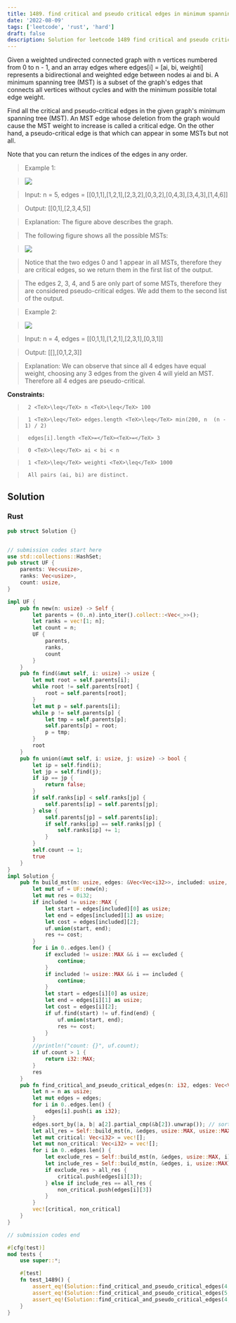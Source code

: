 ```yaml
---
title: 1489. find critical and pseudo critical edges in minimum spanning tree
date: '2022-08-09'
tags: ['leetcode', 'rust', 'hard']
draft: false
description: Solution for leetcode 1489 find critical and pseudo critical edges in minimum spanning tree
---
```


 

  Given a weighted undirected connected graph with n vertices numbered from 0 to n - 1, and an array edges where edges[i] <TeX>=</TeX> [ai, bi, weighti] represents a bidirectional and weighted edge between nodes ai and bi. A minimum spanning tree (MST) is a subset of the graph's edges that connects all vertices without cycles and with the minimum possible total edge weight.

  Find all the critical and pseudo-critical edges in the given graph's minimum spanning tree (MST). An MST edge whose deletion from the graph would cause the MST weight to increase is called a critical edge. On the other hand, a pseudo-critical edge is that which can appear in some MSTs but not all.

  Note that you can return the indices of the edges in any order.

   

 >   Example 1:

 >   ![](https://assets.leetcode.com/uploads/2020/06/04/ex1.png)

  

 >   Input: n <TeX>=</TeX> 5, edges <TeX>=</TeX> [[0,1,1],[1,2,1],[2,3,2],[0,3,2],[0,4,3],[3,4,3],[1,4,6]]

 >   Output: [[0,1],[2,3,4,5]]

 >   Explanation: The figure above describes the graph.

 >   The following figure shows all the possible MSTs:

 >   ![](https://assets.leetcode.com/uploads/2020/06/04/msts.png)

 >   Notice that the two edges 0 and 1 appear in all MSTs, therefore they are critical edges, so we return them in the first list of the output.

 >   The edges 2, 3, 4, and 5 are only part of some MSTs, therefore they are considered pseudo-critical edges. We add them to the second list of the output.

  

 >   Example 2:

 >   ![](https://assets.leetcode.com/uploads/2020/06/04/ex2.png)

  

 >   Input: n <TeX>=</TeX> 4, edges <TeX>=</TeX> [[0,1,1],[1,2,1],[2,3,1],[0,3,1]]

 >   Output: [[],[0,1,2,3]]

 >   Explanation: We can observe that since all 4 edges have equal weight, choosing any 3 edges from the given 4 will yield an MST. Therefore all 4 edges are pseudo-critical.

  

   

  **Constraints:**

  

 >   	2 <TeX>\leq</TeX> n <TeX>\leq</TeX> 100

 >   	1 <TeX>\leq</TeX> edges.length <TeX>\leq</TeX> min(200, n  (n - 1) / 2)

 >   	edges[i].length <TeX>=</TeX><TeX>=</TeX> 3

 >   	0 <TeX>\leq</TeX> ai < bi < n

 >   	1 <TeX>\leq</TeX> weighti <TeX>\leq</TeX> 1000

 >   	All pairs (ai, bi) are distinct.


## Solution
### Rust
```rust
pub struct Solution {}


// submission codes start here
use std::collections::HashSet;
pub struct UF {
    parents: Vec<usize>,
    ranks: Vec<usize>,
    count: usize,
}

impl UF {
    pub fn new(n: usize) -> Self {
        let parents = (0..n).into_iter().collect::<Vec<_>>();
        let ranks = vec![1; n];
        let count = n;
        UF {
            parents,
            ranks,
            count
        }
    }
    pub fn find(&mut self, i: usize) -> usize {
        let mut root = self.parents[i];
        while root != self.parents[root] {
            root = self.parents[root];
        }
        let mut p = self.parents[i];
        while p != self.parents[p] {
            let tmp = self.parents[p];
            self.parents[p] = root;
            p = tmp;
        }
        root
    }
    pub fn union(&mut self, i: usize, j: usize) -> bool {
        let ip = self.find(i);
        let jp = self.find(j);
        if ip == jp {
            return false;
        }
        if self.ranks[ip] < self.ranks[jp] {
            self.parents[ip] = self.parents[jp];
        } else {
            self.parents[jp] = self.parents[ip];
            if self.ranks[ip] == self.ranks[jp] {
                self.ranks[ip] += 1;
            }
        }
        self.count -= 1;
        true
    }
}
impl Solution {
    pub fn build_mst(n: usize, edges: &Vec<Vec<i32>>, included: usize, excluded: usize) -> i32 {
        let mut uf = UF::new(n);
        let mut res = 0i32;
        if included != usize::MAX {
            let start = edges[included][0] as usize;
            let end = edges[included][1] as usize;
            let cost = edges[included][2];
            uf.union(start, end);
            res += cost;
        }
        for i in 0..edges.len() {
            if excluded != usize::MAX && i == excluded {
                continue;
            }
            if included != usize::MAX && i == included {
                continue;
            }
            let start = edges[i][0] as usize;
            let end = edges[i][1] as usize;
            let cost = edges[i][2];
            if uf.find(start) != uf.find(end) {
                uf.union(start, end);
                res += cost;
            }
        }
        //println!("count: {}", uf.count);
        if uf.count > 1 {
            return i32::MAX;
        }
        res
    }
    pub fn find_critical_and_pseudo_critical_edges(n: i32, edges: Vec<Vec<i32>>) -> Vec<Vec<i32>> {
        let n = n as usize;
        let mut edges = edges;
        for i in 0..edges.len() {
            edges[i].push(i as i32);
        }
        edges.sort_by(|a, b| a[2].partial_cmp(&b[2]).unwrap()); // sort by cost
        let all_res = Self::build_mst(n, &edges, usize::MAX, usize::MAX);
        let mut critical: Vec<i32> = vec![];
        let mut non_critical: Vec<i32> = vec![];
        for i in 0..edges.len() {
            let exclude_res = Self::build_mst(n, &edges, usize::MAX, i);
            let include_res = Self::build_mst(n, &edges, i, usize::MAX);
            if exclude_res > all_res {
                critical.push(edges[i][3]);
            } else if include_res == all_res {
                non_critical.push(edges[i][3])
            }
        }
        vec![critical, non_critical]
    }
}

// submission codes end

#[cfg(test)]
mod tests {
    use super::*;

    #[test]
    fn test_1489() {
        assert_eq!(Solution::find_critical_and_pseudo_critical_edges(4, vec![vec![0,1,1],vec![0,3,1],vec![0,2,1],vec![1,2,1],vec![1,3,1],vec![2,3,1]]), vec![vec![],vec![0,1, 2,3,4,5]]);
        assert_eq!(Solution::find_critical_and_pseudo_critical_edges(5, vec![vec![0,1,1],vec![1,2,1],vec![2,3,2],vec![0,3,2],vec![0,4,3],vec![3,4,3],vec![1,4,6]]), vec![vec![0,1],vec![2,3,4,5]]);
        assert_eq!(Solution::find_critical_and_pseudo_critical_edges(4, vec![vec![0,1,1],vec![1,2,1],vec![2,3,1],vec![0,3,1]]), vec![vec![],vec![0,1,2,3]]);
    }
}

```
